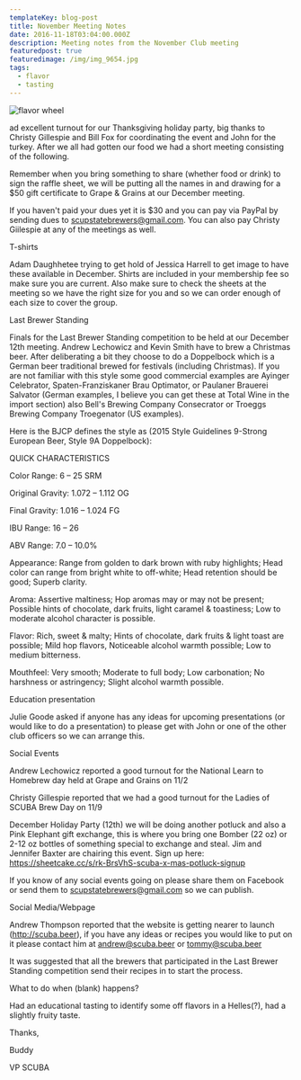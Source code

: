 ```yaml
---
templateKey: blog-post
title: November Meeting Notes
date: 2016-11-18T03:04:00.000Z
description: Meeting notes from the November Club meeting
featuredpost: true
featuredimage: /img/img_9654.jpg
tags:
  - flavor
  - tasting
---
```

![flavor wheel](/img/flavor_wheel.jpg)

ad excellent turnout for our Thanksgiving holiday party, big thanks to Christy Gillespie and Bill Fox for coordinating the event and John for the turkey.  After we all had gotten our food we had a short meeting consisting of the following.



Remember when you bring something to share (whether food or drink) to sign the raffle sheet, we will be putting all the names in and drawing for a $50 gift certificate to Grape & Grains at our December meeting.



If you haven't paid your dues yet it is $30 and you can pay via PayPal by sending dues to scupstatebrewers@gmail.com.  You can also pay Christy Giilespie at any of the meetings as well.



T-shirts

Adam Daughhetee trying to get hold of Jessica Harrell to get image to have these available in December.  Shirts are included in your membership fee so make sure you are current.  Also make sure to check the sheets at the meeting so we have the right size for you and so we can order enough of each size to cover the group.

Last Brewer Standing

Finals for the Last Brewer Standing competition to be held at our December 12th meeting.   Andrew Lechowicz and Kevin Smith have to brew a Christmas beer.  After deliberating a bit they choose to do a Doppelbock which is a German beer traditional brewed for festivals (including Christmas).  If you are not familiar with this style some good commercial examples are Ayinger Celebrator, Spaten-Franziskaner Brau Optimator, or Paulaner Brauerei Salvator (German examples, I believe you can get these at Total Wine in the import section) also Bell's Brewing Company Consecrator or Troeggs Brewing Company Troegenator (US examples).  

Here is the BJCP defines the style as (2015 Style Guidelines 9-Strong European Beer, Style 9A Doppelbock):

QUICK CHARACTERISTICS

Color Range:	6 – 25 SRM

Original Gravity:	1.072 – 1.112 OG

Final Gravity:	1.016 – 1.024 FG

IBU Range:	16 – 26

ABV Range:	7.0 – 10.0%

Appearance:	Range from golden to dark brown with ruby highlights; Head color can range from bright white to off-white; Head retention should be good; Superb clarity.

Aroma:	Assertive maltiness; Hop aromas may or may not be present; Possible hints of chocolate, dark fruits, light caramel & toastiness; Low to moderate alcohol character is possible.

Flavor:	Rich, sweet & malty; Hints of chocolate, dark fruits & light toast are possible; Mild hop flavors, Noticeable alcohol warmth possible; Low to medium bitterness.

Mouthfeel:	Very smooth; Moderate to full body; Low carbonation; No harshness or astringency; Slight alcohol warmth possible.



Education presentation

Julie Goode asked if anyone has any ideas for upcoming presentations (or would like to do a presentation) to please get with John or one of the other club officers so we can arrange this.

Social Events

Andrew  Lechowicz reported a good turnout for the National Learn to Homebrew day held at Grape and Grains on 11/2

Christy Gillespie reported that we had a good turnout for the Ladies of SCUBA Brew Day on 11/9

December Holiday Party (12th) we will be doing another potluck and also a Pink Elephant gift exchange, this is where you bring one Bomber (22 oz) or 2-12 oz bottles of something special to exchange and steal.  Jim and Jennifer Baxter are chairing this event.  Sign up here:  https://sheetcake.cc/s/rk-BrsVhS-scuba-x-mas-potluck-signup

If you know of any social events going on please share them on Facebook or send them to scupstatebrewers@gmail.com so we can publish.

Social Media/Webpage

Andrew Thompson reported that the website is getting nearer to launch (http://scuba.beer), if you have any ideas or recipes you would like to put on it please contact him at andrew@scuba.beer or tommy@scuba.beer

It was suggested that all the brewers that participated in the Last Brewer Standing competition send their recipes in to start the process.

What to do when (blank) happens?

Had an educational tasting to identify some off flavors in a Helles(?), had a slightly fruity taste.



Thanks,



Buddy

VP SCUBA
